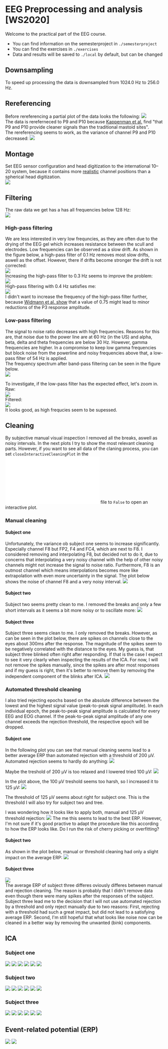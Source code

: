 # EEG Preprocessing and analysis [WS2020]
Welcome to the practical part of the EEG course.
- You can find information on the semesterproject in `./semesterproject`
- You can find the exercises in `./exercises`
- Data and results will be saved to `./local` by default, but can be changed

## Downsampling
To speed up processing the data is downsampled from 1024.0 Hz to 256.0 Hz.

## Rereferencing
Before rereferencing a partial plot of the data looks the following:
![](./results/sub-002/ses-P3/000beforeRereferencing.png)  
The data is rereferneced to P9 and P10 because [Kappenman et al.](https://www.sciencedirect.com/science/article/pii/S1053811920309502) find "that P9 and P10 provide cleaner signals than the traditional mastoid sites".  
The rereferencing seems to work, as the variance of channel P9 and P10 decreased:
![](./results/sub-002/ses-P3/000rereferencedToP9P10.png)

## Montage
Set EEG sensor configuration and head digitization to the international 10–20 system, because it contains more [realistic](https://mne.tools/dev/auto_tutorials/intro/plot_40_sensor_locations.html) channel positions than a spherical head digitization.  
![](./results/sub-002/ses-P3/00montage.png)

## Filtering
The raw data we get has a has all frequencies below 128 Hz:  
![](./results/sub-002/ses-P3/01freq_before_filtering.png)

### High-pass filtering
We are less interested in very low frequncies, as they are often due to the drying of the EEG gel which increases resistance between the scull and electrodes. Low frequencies can be observed as a slow drift.
As shown in the figure below, a high-pass filter of 0.1 Hz removes most slow drifts, aswell as the offset.
However, there if drifts become stronger the drift is not corrected:  
![](./results/sub-006/ses-P3/03whole_overlay/channel15_drift_hp01.png)  
Increasing the high-pass filter to 0.3 Hz seems to improve the problem:  
![](./results/sub-006/ses-P3/03whole_overlay/channel15_drift_hp03.png)  
High-pass filtering with 0.4 Hz satisfies me:  
![](./results/sub-006/ses-P3/03whole_overlay/channel15_drift_hp04.png)  
I didn't want to increase the frequency of the high-pass filter further, because [Widmann et al. show](https://www.sciencedirect.com/science/article/pii/S0165027014002866?via%3Dihub#sec0085) that a value of 0.75 might lead to minor reductions of the P3 response amplitude.

### Low-pass filtering
The signal to noise ratio decreases with high frequencies. Reasons for this are, that noise due to the power line are at 60 Hz (in the US) and alpha, beta, delta and theta frequencies are below 30 Hz. 
However, gamma frequencies are higher. In a compromise to keep low gamma frequencies but block noise from the powerline and noisy frequencies above that, a low-pass filter of 54 Hz is applied.  
The frequency spectrum after band-pass filtering can be seen in the figure below.  
![](./results/sub-002/ses-P3/02freq_after_filtering.png)  

To investigate, if the low-pass filter has the expected effect, let's zoom in.
Raw:  
![](./results/sub-002/ses-P3/04zoom_raw.png)  
Filtered:  
![](./results/sub-002/ses-P3/05zoom_filtered.png)  
It looks good, as high frequcies seem to be supessed.

## Cleaning
By subjective manual visual inspection I removed all the breaks, aswell as noisy intervals. 
In the next plots I try to show the most relevant cleaning parts. 
However, if you want to see all data of the claning process, you can set ```closeInteractiveCleaningPlot``` in the ![config.py](./semesterproject/config.py) file to ```False``` to open an interactive plot.

### Manual cleaning
#### Subject one
Unfortunately, the variance ob subject one seems to increase significantly. Especially channel F8 but FP2, F4 and FC4, which are next to F8. I considered removing and interpolating F8, but decided not to do it, due to concerns that interpolating a very noisy channel with the help of other noisy channels might not increase the signal to noise ratio. Furthermore, F8 is an outmost channel which means interpolations becomes more like extrapolation with even more uncertainty in the signal.
The plot below shows the noise of channel F8 and a very noisy interval.
![](./results/sub-001/ses-P3/050cleaning_data.png)  

#### Subject two
Subject two seems pretty clean to me. I removed the breaks and only a few short intervals as it seems a bit more noisy or to oscillate more:
![](./results/sub-002/ses-P3/050cleaning_data.png)  

#### Subject three
Subject three seems clean to me. 
I only removed the breaks. 
However, as can be seen in the plot below, there are spikes on channels close to the eyes about 300ms after the response. The magnitude of the spikes seem to be negatively correlated with the distance to the eyes.
My guess is, that subject three blinked often right after responding. 
If that is the case I expect to see it very clearly when inspecting the results of the ICA.
For now, I will not remove the spikes manually, since the spikes are after most responses and if my guess is right, then it's better to remove them by removing the independent component of the blinks after ICA. 
![](./results/sub-003/ses-P3/050cleaning_data.png)  

### Automated threshold cleaning
I also tried rejecting epochs based on the absolute difference between the lowest and the highest signal value (peak-to-peak signal amplitude). In each individual epoch, the peak-to-peak signal amplitude is calculated for every EEG and EOG channel. If the peak-to-peak signal amplitude of any one channel exceeds the rejection threshold, the respective epoch will be dropped.

#### Subject one
In the following plot you can see that manual cleaning seems lead to a better average ERP than automated rejection with a threshold of 200 µV. Automated rejection seems to hardly do anything:
![](./results/sub-001/ses-P3/05cleaning_compare_evoked_thresh_200.png)

Maybe the treshold of 200 µV is too relaxed and I lowered tried 100 µV:
![](./results/sub-001/ses-P3/05cleaning_compare_evoked_thresh_100.png)

In the plot above, the 100 µV treshold seems too harsh, so I increased it to 125 µV:
![](./results/sub-001/ses-P3/05cleaning_compare_evoked_thresh_125.png)

The threshold of 125 µV seems about right for subject one. This is the threshold I will also try for subject two and tree.

I was wondering how it looks like to apply both, manual and 125 µV threshold rejection:
![](./results/sub-001/ses-P3/05cleaning_compare_evoked_both_125.png)
The me this seems to lead to the best ERP. 
However, I'm not sure if it's good practive to adapt the procedure like this according to how the ERP looks like. Do I run the risk of cherry picking or overfitting?

#### Subject two
As shown in the plot below, manual or threshold cleaning had only a slight impact on the average ERP:
![](./results/sub-002/ses-P3/05cleaning_compare_evoked.png)

#### Subject three
![](./results/sub-003/ses-P3/05cleaning_compare_evoked.png)  
The average ERP of subject three differes oviously differes between manual and rejection cleaning. The reason is probably that I didn't remove data even though there were many spikes after the responses of the subject.
Subject three lead me to the decision that I will not use automated rejection by a threshold and only reject manually due to two reasons:
First, rejecting with a threshold had such a great impact, but did not lead to a satisfying average ERP.
Second, I'm still hopeful that what looks like noise now can be cleaned in a better way by removing the unwanted (bink) components.


## ICA
### Subject one
![](./results/sub-001/ses-P3/06ICA_components.png)
![](./results/sub-001/ses-P3/07ICA_properties/component0.png)
![](./results/sub-001/ses-P3/08Pz_before_ICA.png)
![](./results/sub-001/ses-P3/09Pz_after_ICA.png)
![](./results/sub-001/ses-P3/10before_after_overlay.png)
![](./results/sub-001/ses-P3/11Pz.png)
### Subject two
![](./results/sub-002/ses-P3/06ICA_components.png)
![](./results/sub-002/ses-P3/07ICA_properties/component0.png)
![](./results/sub-002/ses-P3/08Pz_before_ICA.png)
![](./results/sub-002/ses-P3/09Pz_after_ICA.png)
![](./results/sub-002/ses-P3/10before_after_overlay.png)
![](./results/sub-002/ses-P3/11Pz.png)
### Subject three
![](./results/sub-003/ses-P3/06ICA_components.png)
![](./results/sub-003/ses-P3/07ICA_properties/component0.png)
![](./results/sub-003/ses-P3/08Pz_before_ICA.png)
![](./results/sub-003/ses-P3/09Pz_after_ICA.png)
![](./results/sub-003/ses-P3/10before_after_overlay.png)
![](./results/sub-003/ses-P3/11Pz.png)

## Event-related potential (ERP)
![](./results/sub-002/ses-P3/12trials.png)
![](./results/sub-002/ses-P3/13epochs_average.png)
